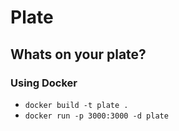 # Plate

## Whats on your plate?

### Using Docker

- `docker build -t plate .`
- `docker run -p 3000:3000 -d plate`

